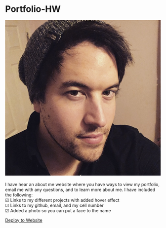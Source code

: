 # Portfolio-HW
![Myself](./assets/images/selfie.jpeg)
<br>
<br>
I have hear an about me website where you have ways to view my portfolio, email me with any questions, and to learn more about me. I have included the following:
<br>
&#x2611; Links to my different projects with added hover effect
<br>
&#x2611; Links to my github, email, and my cell number
<br>
&#x2611; Added a photo so you can put a face to the name


[Deploy to Website](https://emmettrr.github.io/Portfolio-HW/)